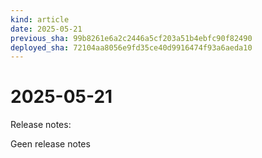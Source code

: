 ```yaml
---
kind: article
date: 2025-05-21
previous_sha: 99b8261e6a2c2446a5cf203a51b4ebfc90f82490
deployed_sha: 72104aa8056e9fd35ce40d9916474f93a6aeda10
---
```


# 2025-05-21

Release notes:

Geen release notes
